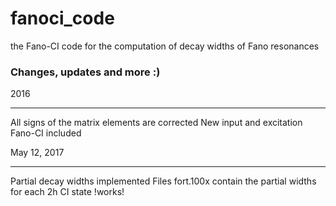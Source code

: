 # fanoci_code
the Fano-CI code for the computation of decay widths of Fano resonances


### Changes, updates and more :)

2016

----

All signs of the matrix elements are corrected 
New input and excitation Fano-CI included

May 12, 2017

----

Partial decay widths implemented
Files fort.100x contain the partial widths for each 2h CI state !works!
